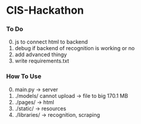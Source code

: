 # CIS-Hackathon
### To Do
0. js to connect html to backend
1. debug if backend of recognition is working or no
2. add advanced thingy
3. write requirements.txt
### How To Use
0.  main.py -> server
1. ./models/ cannot upload -> file to big 170.1 MB
2. ./pages/ -> html
3. ./static/ -> resources
4. ./libraries/ -> recognition, scraping
